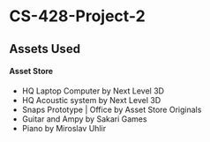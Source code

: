 # CS-428-Project-2

## Assets Used
#### Asset Store
- HQ Laptop Computer by Next Level 3D
- HQ Acoustic system by Next Level 3D
- Snaps Prototype | Office by Asset Store Originals
- Guitar and Ampy by Sakari Games
- Piano by Miroslav Uhlir